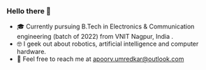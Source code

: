 ### Hello there 🐣

- 🎓 Currently pursuing B.Tech in Electronics & Communication engineering (batch of 2022) from VNIT Nagpur, India .
- 🤓 I geek out about robotics, artificial intelligence and computer hardware.
- 📨 Feel free to reach me at [apoorv.umredkar@outlook.com](mailto:apoorv.umredkar@outlook.com)


